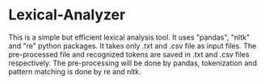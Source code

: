 # Lexical-Analyzer
This is a simple but efficient lexical analysis tool. It uses "pandas", "nltk" and "re" python packages. It takes only .txt and .csv file as input files. The pre-processed file and recognized tokens are saved in .txt and .csv files respectively. The pre-processing will be done by pandas, tokenization and pattern matching is done by re and nltk.
